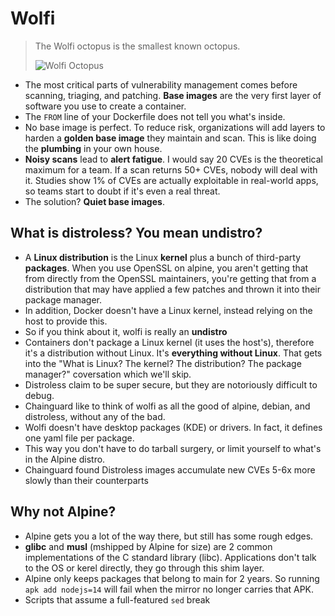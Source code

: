 # Wolfi

> The Wolfi octopus is the smallest known octopus.
> 
> ![Wolfi Octopus](https://i.imgur.com/C0Cynytm.jpeg)

- The most critical parts of vulnerability management comes before scanning, triaging, and patching. **Base images** are the very first layer of software you use to create a container.
- The `FROM` line of your Dockerfile does not tell you what's inside.
- No base image is perfect. To reduce risk, organizations will add layers to harden a **golden base image** they maintain and scan. This is like doing the **plumbing** in your own house.
- **Noisy scans** lead to **alert fatigue**. I would say 20 CVEs is the theoretical maximum for a team. If a scan returns 50+ CVEs, nobody will deal with it. Studies show 1% of CVEs are actually exploitable in real-world apps, so teams start to doubt if it's even a real threat.
- The solution? **Quiet base images**.

## What is distroless? You mean undistro?

- A **Linux distribution** is the Linux **kernel** plus a bunch of third-party **packages**. When you use OpenSSL on alpine, you aren't getting that from directly from the OpenSSL maintainers, you're getting that from a distribution that may have applied a few patches and thrown it into their package manager.
- In addition, Docker doesn't have a Linux kernel, instead relying on the host to provide this.
- So if you think about it, wolfi is really an **undistro**
- Containers don't package a Linux kernel (it uses the host's), therefore it's a distribution without Linux. It's **everything without Linux**. That gets into the "What is Linux? The kernel? The distribution? The package manager?" coversation which we'll skip.
- Distroless claim to be super secure, but they are notoriously difficult to debug.
- Chainguard like to think of wolfi as all the good of alpine, debian, and distroless, without any of the bad.
- Wolfi doesn't have desktop packages (KDE) or drivers. In fact, it defines one yaml file per package.
- This way you don't have to do tarball surgery, or limit yourself to what's in the Alpine distro.
- Chainguard found Distroless images accumulate new CVEs 5-6x more slowly than their counterparts

## Why not Alpine?

- Alpine gets you a lot of the way there, but still has some rough edges.
- **glibc** and **musl** (mshipped by Alpine for size) are 2 common implementations of the C standard library (libc). Applications don't talk to the OS or kerel directly, they go through this shim layer.
- Alpine only keeps packages that belong to main for 2 years. So running `apk add nodejs=14` will fail when the mirror no longer carries that APK.
- Scripts that assume a full-featured `sed` break